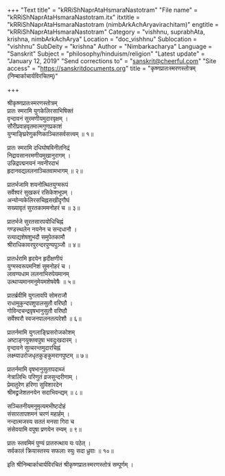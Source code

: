 +++
"Text title" = "kRRiShNaprAtaHsmaraNastotram"
"File name" = "kRRiShNaprAtaHsmaraNastotram.itx"
itxtitle = "kRRiShNaprAtaHsmaraNastotram (nimbArkAchAryavirachitam)"
engtitle = "kRRiShNaprAtaHsmaraNastotram"
Category = "vishhnu, suprabhAta, krishna, nimbArkAchArya"
Location = "doc_vishhnu"
Sublocation = "vishhnu"
SubDeity = "krishna"
Author = "Nimbarkacharya"
Language = "Sanskrit"
Subject = "philosophy/hinduism/religion"
"Latest update" = "January 12, 2019"
"Send corrections to" = "sanskrit@cheerful.com"
"Site access" = "https://sanskritdocuments.org"
title = "कृष्णप्रातःस्मरणस्तोत्रम् (निम्बार्काचार्यविरचितम्)"

+++
  
 श्रीकृष्णप्रातःस्मरणस्तोत्रम्   
प्रातः स्मरामि युगकेलिरसाभिषिक्तं  
     वृन्दावनं सुरमणीयमुदारवृक्षम् ।  
सौरीप्रवाहवृतमात्मगुणप्रकाशं  
     युग्माङ्घ्रिरेणुकणिकाञ्चितसर्वसत्त्वम् ॥ १॥  
  
प्रातः स्मरामि दधिघोषविनीतनिद्रं  
     निद्रावसानरमणीयमुखानुरागम् ।  
उन्निद्रपद्मनयनं नवनीरदाभं  
     हृदानवद्यललनाञ्चितवामभागम् ॥ २॥  
  
प्रातर्भजामि शयनोत्थितयुग्मरूपं  
     सर्वेश्वरं सुखकरं रसिकेशभूपम् ।  
अन्योन्यकेलिरसचिह्नसखीदृगौघं  
     सख्यावृतं सुरतकाममनोहरं च ॥ ३॥  
  
प्रातर्भजे सुरतसारपयोधिचिह्नं  
     गण्डस्थलेन नयनेन च सन्दधानौ ।  
रत्याद्यशेषशुभदौ समुपेतकामौ  
     श्रीराधिकावरपुरन्दरपुण्यपुञ्जौ ॥ ४॥  
  
प्रातर्धरामि हृदयेन हृदीक्षणीयं  
     युग्मस्वरूपमनिशं सुमनोहरं च ।  
लावण्यधाम ललनाभिरुपेयमानम्  
     उत्थाप्यमानमनुमेयमशेषवेषैः ॥ ५॥  
  
प्रातर्ब्रवीमि युगलावपि सोमराजौ  
     राधामुकुन्दपशुपालसुतौ वरिष्ठौ ।  
गोविन्दचन्द्रवृषभानुसुतौ वरिष्ठौ  
     सर्वेश्वरौ स्वजनपालनतत्परेशौ ॥ ६॥  
  
प्रातर्नमामि युगलाङ्घ्रिसरोजकोशम्  
     अष्टाङ्गयुक्तवपुषा भवदुःखदारम् ।  
वृन्दावने सुव्चरन्तमुदारचिह्नं  
     लक्ष्म्याउरोजधृतकुङ्कुमरागपुष्टम् ॥ ७॥  
  
प्रातर्नमामि वृषभानुसुतापदाब्जं  
     नेत्रालिभिः परिणुतं व्रजसुन्दरीणाम् ।  
प्रेमातुरेण हरिणा सुविशारदेन  
     श्रीमद्व्रजेशतनयेन सदाभिवन्द्यम् ॥ ८॥  
  
सञ्चितनीयमनुमृत्यमभीष्टदोहं  
     संसारतापशमनं चरणं महार्हम् ।  
नन्दात्मजस्य सततं मनसा गिरा च  
     संसेवयामि वपुषा प्रणयेन रम्यम् ॥ ९॥  
  
प्रातः स्तवमिमं पुण्यं प्रातरुत्थाय यः पठेत् ।  
सर्वकालं क्रियास्तस्य सफलाः स्युः सदा ध्रुवाः ॥ १०॥  
  
इति श्रीनिम्बार्काचार्यविरचितं श्रीकृष्णप्रातःस्मरणस्तोत्रं सम्पूर्णम् ।  
  
  
